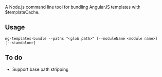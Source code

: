 A Node.js command line tool for bundling AngularJS templates with $templateCache.

## Usage
```
ng-templates-bundle --paths "<glob path>" [--moduleName <module name>] [--standalone]
```

## To do
- Support base path stripping
